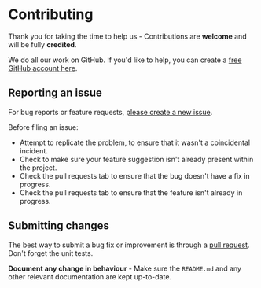 # Contributing

Thank you for taking the time to help us - Contributions are **welcome** and will be fully **credited**.

We do all our work on GitHub. If you'd like to help, you can create a
[free GitHub account here](https://github.com/join).

## Reporting an issue

For bug reports or feature requests, [please create a new issue](https://github.com/dsentker/url-signature-bundle/issues).

Before filing an issue:

- Attempt to replicate the problem, to ensure that it wasn't a coincidental incident.
- Check to make sure your feature suggestion isn't already present within the project.
- Check the pull requests tab to ensure that the bug doesn't have a fix in progress.
- Check the pull requests tab to ensure that the feature isn't already in progress.

## Submitting changes
The best way to submit a bug fix or improvement is through a [pull request](https://help.github.com/articles/creating-a-pull-request-from-a-fork/). Don't forget the unit tests.

**Document any change in behaviour** - Make sure the `README.md` and any other relevant documentation are kept up-to-date.